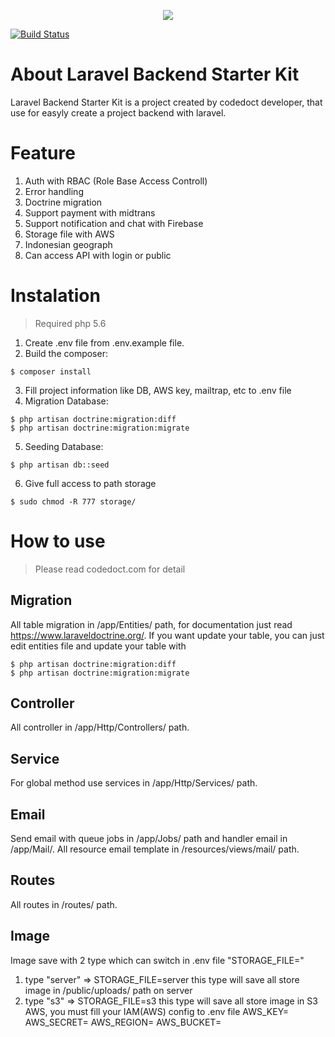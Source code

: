<p align="center"><img src="https://laravel.com/assets/img/components/logo-laravel.svg"></p>

<a href="https://travis-ci.org/laravel/framework"><img src="https://travis-ci.org/laravel/framework.svg" alt="Build Status"></a>

# About Laravel Backend Starter Kit
Laravel Backend Starter Kit is a project created by codedoct developer, that use for easyly create a project backend with laravel.

# Feature
1. Auth with RBAC (Role Base Access Controll)
2. Error handling
3. Doctrine migration
4. Support payment with midtrans
5. Support notification and chat with Firebase
6. Storage file with AWS
7. Indonesian geograph
8. Can access API with login or public

# Instalation
> Required php 5.6
1. Create .env file from .env.example file.
2. Build the composer:
```
$ composer install
```
3. Fill project information like DB, AWS key, mailtrap, etc to .env file
4. Migration Database:
```
$ php artisan doctrine:migration:diff
$ php artisan doctrine:migration:migrate
```
5. Seeding Database:
```
$ php artisan db::seed
```
6. Give full access to path storage
```
$ sudo chmod -R 777 storage/
```

# How to use
> Please read codedoct.com for detail

## Migration
All table migration in /app/Entities/ path, for documentation just read https://www.laraveldoctrine.org/.
If you want update your table, you can just edit entities file and update your table with
```
$ php artisan doctrine:migration:diff
$ php artisan doctrine:migration:migrate
```

## Controller
All controller in /app/Http/Controllers/ path.

## Service
For global method use services in /app/Http/Services/ path.

## Email
Send email with queue jobs in /app/Jobs/ path and handler email in /app/Mail/.
All resource email template in /resources/views/mail/ path.

## Routes
All routes in /routes/ path.

## Image
Image save with 2 type which can switch in .env file "STORAGE_FILE="
1. type "server" => STORAGE_FILE=server
this type will save all store image in /public/uploads/ path on server
2. type "s3" => STORAGE_FILE=s3
this type will save all store image in S3 AWS, you must fill your IAM(AWS) config to .env file
AWS_KEY=
AWS_SECRET=
AWS_REGION=
AWS_BUCKET=



